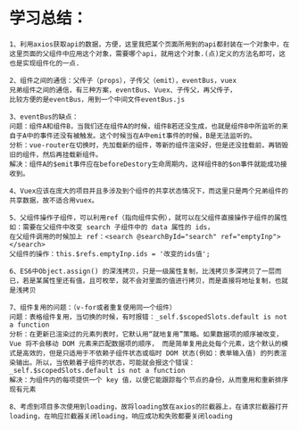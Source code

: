 # 学习总结：

    1、利用axios获取api的数据，方便，这里我把某个页面所用到的api都封装在一个对象中，在这里页面的父组件中应用这个对象，需要哪个api，就用这个对象.(点)定义的方法名即可，这也是实现组件化的一点.

    2、组件之间的通信：父传子（props），子传父（emit），eventBus，vuex
    兄弟组件之间的通信，有三种方案，eventBus、Vuex、子传父，再父传子，
    比较方便的是eventBus，用到一个中间文件eventBus.js

    3、eventBus的缺点：
    问题：组件A和组件B，当我们还在组件A的时候，组件B若还没生成，也就是组件B中所监听的来自于A中的事件还没有被触发。这个时候当在A中emit事件的时候，B是无法监听的。
    分析：vue-router在切换时，先加载新的组件，等新的组件渲染好，但是还没挂载前，再销毁旧的组件，然后再挂载新组件。
    解决：组件A的$emit事件应在beforeDestory生命周期内，这样组件B的$on事件就能成功接收到。

    4、Vuex应该在庞大的项目并且多涉及到个组件的共享状态情况下，而这里只是两个兄弟组件的共享数据，故不适合用vuex。

    5、父组件操作子组件，可以利用ref（指向组件实例），就可以在父组件直接操作子组件的属性
    如：需要在父组件中改变 search 子组件中的 data 属性的 ids，
    在父组件调用的时候加上 ref：<search @searchById="search" ref="emptyInp"></search>
    父组件的操作：this.$refs.emptyInp.ids = '改变的ids值';

    6、ES6中Object.assign() 的深浅拷贝，只是一级属性复制，比浅拷贝多深拷贝了一层而已，若是某属性里还有值，且可枚举，就不会对里面的值进行拷贝，而是直接将地址复制，也就是浅拷贝

    7、组件复用的问题：（v-for或者重复使用同一个组件）
    问题：表格组件复用，当切换的时候，有时报错：_self.$scopedSlots.default is not a function
    分析：在更新已渲染过的元素列表时，它默认用“就地复用”策略。如果数据项的顺序被改变，Vue 将不会移动 DOM 元素来匹配数据项的顺序， 而是简单复用此处每个元素，这个默认的模式是高效的，但是只适用于不依赖子组件状态或临时 DOM 状态(例如：表单输入值) 的列表渲染输出。所以，当依赖着子组件的状态，可能就会报这个错误：_self.$scopedSlots.default is not a function
    解决：为组件内的每项提供一个 key 值，以便它能跟踪每个节点的身份，从而重用和重新排序现有元素

    8、考虑到项目多次使用到loading，故将loading放在axios的拦截器上，在请求拦截器打开loading，在响应拦截器关闭loading，响应成功和失败都要关闭loading
